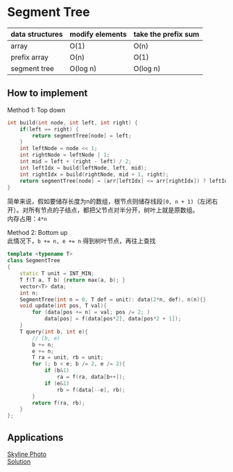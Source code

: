 # Segment Tree

| data structures | modify elements | take the prefix sum |
|-----------------|-----------------|---------------------|
| array |  O(1) | O(n) |
| prefix array |    O(n)   |   O(1) |
| segment tree | O(log n) |    O(log n) |

## How to implement 
Method 1: Top down 
```c++
int build(int node, int left, int right) {
    if(left == right) {
        return segmentTree[node] = left;
    }
    int leftNode = node << 1;
    int rightNode = leftNode | 1;
    int mid = left + (right - left) / 2;
    int leftIdx = build(leftNode, left, mid);
    int rightIdx = build(rightNode, mid + 1, right);
    return segmentTree[node] = (arr[leftIdx] <= arr[rightIdx]) ? leftIdx : rightIdx;
}
```
简单来说，假如要储存长度为n的数组，根节点则储存线段`[0, n + 1)`（左闭右开）。对所有节点的子结点，都把父节点对半分开，树叶上就是原数组。    
内存占用：`4*n`     

Method 2: Bottom up    
此情况下，`b += n, e += n` 得到树叶节点，再往上查找     

```c++
template <typename T>
class SegmentTree
{
	static T unit = INT_MIN; 
	T f(T a, T b) {return max(a, b); }
	vector<T> data;
	int n; 
	SegmentTree(int n = 0, T def = unit): data(2*n, def), n(n){}
	void update(int pos, T val){
		for (data[pos += n] = val; pos /= 2; )
			data[pos] = f(data[pos*2], data[pos*2 + 1]); 
	}
	T query(int b, int e){
		// [b, e)
		b += n; 
		e += n; 
		T ra = unit, rb = unit; 
		for (; b < e; b /= 2, e /= 2){
			if (b&1)
				ra = f(ra, data[b++]); 
			if (e&1)
				rb = f(data[--e], rb); 
		}
		return f(ra, rb); 
	}
};
```

## Applications 

[Skyline Photo](https://codeforces.com/problemset/problem/1482/E)     
[Solution](../../previous_contest/CF/round709_E.cpp)